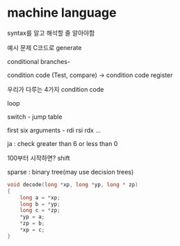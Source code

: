---
---

# machine language

syntax를 알고 해석할 줄 알아야함

예시 문제 C코드로 generate

conditional branches-

condition code (Test, compare) → condition code register

우리가 다루는 4가지 condition code

loop

switch - jump table

first six arguments - rdi rsi rdx …

ja : check greater than 6 or less than 0

100부터 시작하면? shift

sparse : binary tree(may use decision trees)

```cpp
void decode(long *xp, long *yp, long * zp)
{
	long a = *xp;
	long b = *yp;
	long c = *zp;
	*yp = a;
	*zp = b;
	*xp = c;
}
```